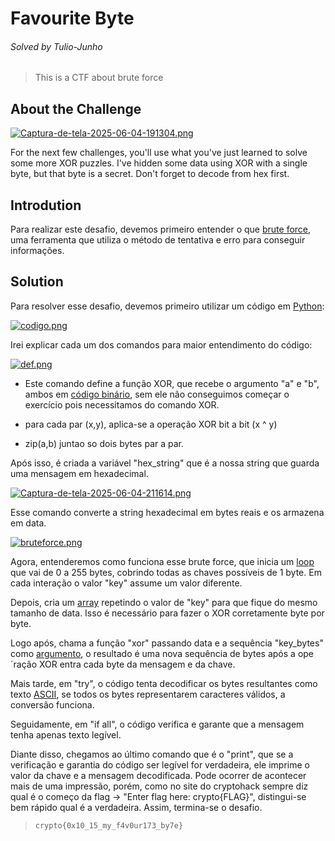 # Favourite Byte
###### Solved by Tulio-Junho
> This is a CTF about brute force
## About the Challenge

[![Captura-de-tela-2025-06-04-191304.png](https://i.postimg.cc/13LGWbsn/Captura-de-tela-2025-06-04-191304.png)](https://postimg.cc/tsNnJS1p)

For the next few challenges, you'll use what you've just learned to solve some more XOR puzzles.
I've hidden some data using XOR with a single byte, but that byte is a secret. Don't forget to decode from hex first.

## Introdution
Para realizar este desafio, devemos primeiro entender o que [brute force](https://www.kaspersky.com.br/resource-center/definitions/brute-force-attack), uma ferramenta que utiliza o método de tentativa e erro 
para conseguir informações.

## Solution
Para resolver esse desafio, devemos primeiro utilizar um código em [Python](https://pt.wikipedia.org/wiki/Python):

[![codigo.png](https://i.postimg.cc/90bYFjz8/codigo.png)](https://postimg.cc/H8JyBRwX)

Irei explicar cada um dos comandos para maior entendimento do código:

[![def.png](https://i.postimg.cc/FK2YcC29/def.png)](https://postimg.cc/t1NRGkqf)

* Este comando define a função XOR, que recebe o argumento "a" e "b", ambos em [código binário](https://www.todamateria.com.br/numeros-binarios/), sem ele não conseguimos começar o exercício pois necessitamos do comando
  XOR.

* para cada par (x,y), aplica-se a operação XOR bit a bit (x ^ y)

* zip(a,b) juntao so dois bytes par a par.

Após isso, é criada a variável "hex_string" que é a nossa string que guarda uma mensagem em hexadecimal.

[![Captura-de-tela-2025-06-04-211614.png](https://i.postimg.cc/4yNWpfLp/Captura-de-tela-2025-06-04-211614.png)](https://postimg.cc/HcR0ggCL)

Esse comando converte a string hexadecimal em bytes reais e os armazena em data.

[![bruteforce.png](https://i.postimg.cc/T2C7fb10/bruteforce.png)](https://postimg.cc/G9TJjHkT)

Agora, entenderemos como funciona esse brute force, que inicia um [loop](https://pt.wikipedia.org/wiki/Loop_(programa%C3%A7%C3%A3o)) que vai de 0 a 255 bytes, 
cobrindo todas as chaves possíveis de 1 byte. Em cada interação o valor "key" assume um valor diferente.

Depois, cria um [array](https://www.w3schools.com/python/python_arrays.asp) repetindo o valor de "key" para que fique do mesmo tamanho de data. Isso é necessário para fazer o XOR corretamente byte por byte.

Logo após, chama a função "xor" passando data e a sequência "key_bytes" como [argumento](https://www.pythonprogressivo.net/2018/07/Argumento-Parametros-Funcao-Python-tutorial.html#google_vignette),
o resultado é uma nova sequência de bytes após a ope´ração XOR entra cada byte da mensagem e da chave.

Mais tarde, em "try", o código tenta decodificar os bytes resultantes como texto [ASCII](https://www.ascii-code.com/pt), se todos os bytes representarem caracteres válidos, a conversão funciona.

Seguidamente, em "if all", o código verifica e garante que a mensagem tenha apenas texto legível.

Diante disso, chegamos ao último comando que é o "print",  que se a verificação e garantia do código ser legível for verdadeira, ele imprime o valor da chave e a mensagem decodificada. Pode ocorrer de acontecer
mais de uma impressão, porém, como no site do cryptohack sempre diz qual é o começo da flag -> "Enter flag here: crypto{FLAG}", distingui-se bem rápido qual é a verdadeira. Assim, termina-se o desafio.

>`crypto{0x10_15_my_f4v0ur173_by7e}`
